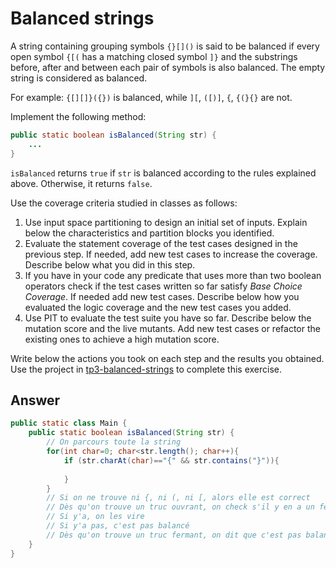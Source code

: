 # Balanced strings

A string containing grouping symbols `{}[]()` is said to be balanced if every open symbol `{[(` has a matching closed symbol `]}` and the substrings before, after and between each pair of symbols is also balanced. The empty string is considered as balanced.

For example: `{[][]}({})` is balanced, while `][`, `([)]`, `{`, `{(}{}` are not.

Implement the following method:

```java
public static boolean isBalanced(String str) {
    ...
}
```

`isBalanced` returns `true` if `str` is balanced according to the rules explained above. Otherwise, it returns `false`.

Use the coverage criteria studied in classes as follows:

1. Use input space partitioning to design an initial set of inputs. Explain below the characteristics and partition blocks you identified.
2. Evaluate the statement coverage of the test cases designed in the previous step. If needed, add new test cases to increase the coverage. Describe below what you did in this step.
3. If you have in your code any predicate that uses more than two boolean operators check if the test cases written so far satisfy *Base Choice Coverage*. If needed add new test cases. Describe below how you evaluated the logic coverage and the new test cases you added.
4. Use PIT to evaluate the test suite you have so far. Describe below the mutation score and the live mutants. Add new test cases or refactor the existing ones to achieve a high mutation score.

Write below the actions you took on each step and the results you obtained.
Use the project in [tp3-balanced-strings](../code/tp3-balanced-strings) to complete this exercise.

## Answer

```java
public static class Main {
    public static boolean isBalanced(String str) {
        // On parcours toute la string
        for(int char=0; char<str.length(); char++){
            if (str.charAt(char)=="{" && str.contains("}")){
                
            }
        }
        // Si on ne trouve ni {, ni (, ni [, alors elle est correct
        // Dès qu'on trouve un truc ouvrant, on check s'il y en a un fermant
        // Si y'a, on les vire
        // Si y'a pas, c'est pas balancé
        // Dès qu'on trouve un truc fermant, on dit que c'est pas balancé
    }
}
```

